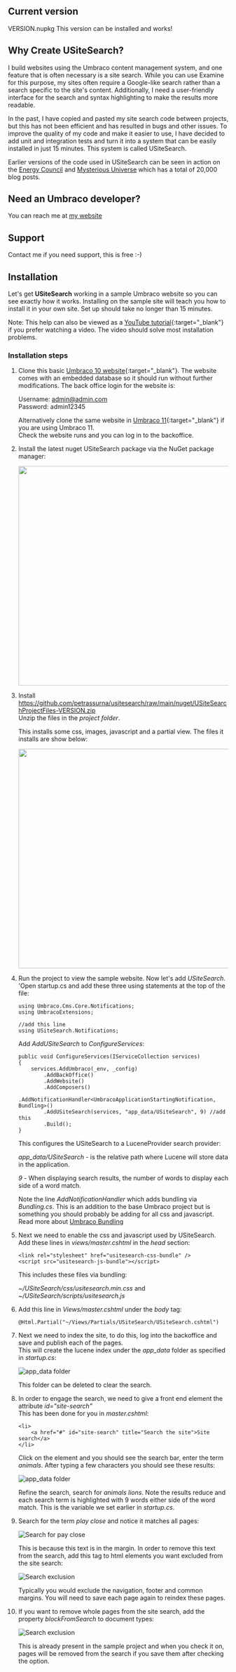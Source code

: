 ## Current version

VERSION.nupkg 
This version can be installed and works!

## Why Create USiteSearch?

I build websites using the Umbraco content management system, and one feature that is often necessary 
is a site search. While you can use Examine for this purpose, my sites often require a Google-like search 
rather than a search specific to the site's content. Additionally, I need a user-friendly interface for 
the search and syntax highlighting to make the results more readable. 

In the past, I have copied and pasted my site search code between projects, but this has not been 
efficient and has resulted in bugs and other issues. To improve the quality of my code and make it easier to 
use, I have decided to add unit and integration tests and turn it into a system that can be easily installed in just 15 minutes. 
This system is called USiteSearch.

Earlier versions of the code used in USiteSearch can be seen in action on the [Energy Council](https://www.energycouncil.com.au) 
and [Mysterious Universe](https://mysteriousuniverse.org/) which has a total of 20,000 blog posts.

## Need an Umbraco developer?

You can reach me at [my website](https://www.yart.com.au/capabilities/umbraco-developer/)

## Support

Contact me if you need support, this is free :-)

## Installation

Let's get **USiteSearch** working in a sample Umbraco website so you can see exactly how it works. Installing on the sample
site will teach you how to install it in your own site. Set up should take no longer than 15 minutes.

Note: This help can also be viewed as a [YouTube tutorial](https://youtu.be/gf2Gx8i6vr8){:target="_blank"} if you prefer watching a video. The video
should solve most installation problems.

### Installation steps

1. Clone this basic [Umbraco 10 website](https://github.com/petrassurna/umbraco10samplesite.git){:target="_blank"}. 
The website comes with an embedded database so it should run without further modifications. 
The back office login for the website is:

	Username: admin@admin.com  
	Password: admin12345

	Alternatively clone the same website in [Umbraco 11](https://github.com/petrassurna/umbraco11samplesite.git){:target="_blank"} if you are using Umbraco 11.  \
	Check the website runs and you can log in to the backoffice.

2. Install the latest nuget USiteSearch package via the NuGet package manager:

	<img src="https://raw.githubusercontent.com/petrassurna/usitesearch/main/USiteSearch/images/nuget-install.jpg" style="height:500px">


3. Install https://github.com/petrassurna/usitesearch/raw/main/nuget/USiteSearchProjectFiles-VERSION.zip  
   Unzip the files in the *project folder*.

	This installs some css, images, javascript and a partial view. The files it installs are show below:

	<img src="https://raw.githubusercontent.com/petrassurna/usitesearch/main/USiteSearch/images/setup-sample.jpg" style="height:500px">

4. Run the project to view the sample website. Now let's add *USiteSearch*.
   'Open startup.cs and add these three using statements at the top of the file:

	```
	using Umbraco.Cms.Core.Notifications;
	using UmbracoExtensions;

	//add this line
	using USiteSearch.Notifications;
	```

	Add *AddUSiteSearch* to *ConfigureServices*:

	```
	public void ConfigureServices(IServiceCollection services)
	{
		services.AddUmbraco(_env, _config)
			.AddBackOffice()
			.AddWebsite()
			.AddComposers()
			.AddNotificationHandler<UmbracoApplicationStartingNotification, Bundling>()
			.AddUSiteSearch(services, "app_data/USiteSearch", 9) //add this
			.Build();
	}
	```

	This configures the USiteSearch to a LuceneProvider search provider:

	*app_data/USiteSearch* - is the relative path where Lucene will store data in the application.

	*9* - When displaying search results, the number of words to display each side of a word match.

	Note the line *AddNotificationHandler* which adds bundling via *Bundling.cs*. 
	This is an addition to the base Umbraco project but is something you should probably be adding for all css and javascript.
	Read more about [Umbraco Bundling](https://docs.umbraco.com/umbraco-cms/fundamentals/design/stylesheets-javascript#bundling-and-minification-for-javascript-and-css)


5. Next we need to enable the css and javascript used by USiteSearch. 
Add these lines in *views/master.cshtml* in the *head* section:

	```
	<link rel="stylesheet" href="usitesearch-css-bundle" />
	<script src="usitesearch-js-bundle"></script>
	```

	This includes these files via bundling:
	
	*~/USiteSearch/css/usitesearch.min.css* and   
	*~/USiteSearch/scripts/usitesearch.js*


6.  Add this line in *Views/master.cshtml* under the *body* tag:

	```
	@Html.Partial("~/Views/Partials/USiteSearch/USiteSearch.cshtml")
	```

7. Next we need to index the site, to do this, log into the backoffice and save and publish each of the pages.  
   This will create the lucene index under the *app_data* folder as specified in *startup.cs*:

	![app_data folder](https://raw.githubusercontent.com/petrassurna/usitesearch/main/USiteSearch/images/app-data.jpg)

	This folder can be deleted to clear the search.

8. In order to engage the search, we need to give a front end element the attribute *id="site-search"*  
This has been done for you in *master.cshtml*:

	```
	<li>
		<a href="#" id="site-search" title="Search the site">Site search</a>
	</li>
	```

	Click on the element and you should see the search bar, enter the term *animals*. After typing a few characters you should 
	see these results:

	![app_data folder](https://raw.githubusercontent.com/petrassurna/usitesearch/main/USiteSearch/images/search-animals.jpg)

	Refine the search, search for *animals lions*. Note the results reduce and each search term is highlighted with 9 words either
	side of the word match. This is the variable we set earlier in *startup.cs*.

9. Search for the term *play close* and notice it matches all pages: 

	![Search for pay close](https://raw.githubusercontent.com/petrassurna/usitesearch/main/USiteSearch/images/search-pay-close.jpg)

	This is because this text is in the margin. In order to remove this text from the search, add this tag to html elements you want excluded from the site search:

	![Search exclusion](https://raw.githubusercontent.com/petrassurna/usitesearch/main/USiteSearch/images/search-exclude.jpg)

	Typically you would exclude the navigation, footer and common margins. You will need to save each page again to reindex these pages.

10. If you want to remove whole pages from the site search, add the property *blockFromSearch* to document types:

	![Search exclusion](https://raw.githubusercontent.com/petrassurna/usitesearch/main/USiteSearch/images/block-from-search.jpg)

	This is already present in the sample project and when you check it on, pages will be removed from the search if you save them after checking the option.